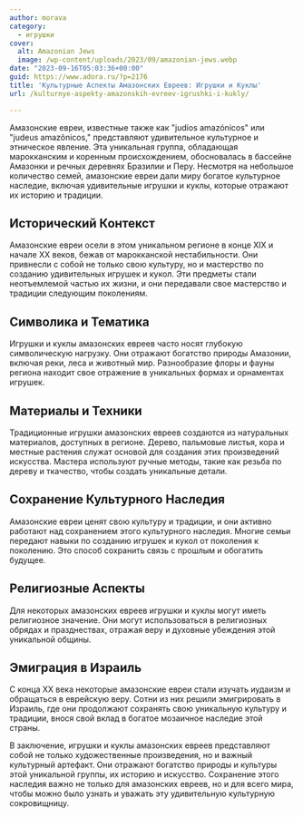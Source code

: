 ```yaml
---
author: morava
category:
  - игрушки
cover:
  alt: Amazonian Jews
  image: /wp-content/uploads/2023/09/amazonian-jews.webp
date: "2023-09-16T05:03:36+00:00"
guid: https://www.adora.ru/?p=2176
title: 'Культурные Аспекты Амазонских Евреев: Игрушки и Куклы'
url: /kulturnye-aspekty-amazonskih-evreev-igrushki-i-kukly/

---
```

Амазонские евреи, известные также как "judíos amazónicos" или "judeus amazônicos," представляют удивительное культурное и этническое явление. Эта уникальная группа, обладающая марокканским и коренным происхождением, обосновалась в бассейне Амазонки и речных деревнях Бразилии и Перу. Несмотря на небольшое количество семей, амазонские евреи дали миру богатое культурное наследие, включая удивительные игрушки и куклы, которые отражают их историю и традиции.

## Исторический Контекст

Амазонские евреи осели в этом уникальном регионе в конце XIX и начале XX веков, бежав от марокканской нестабильности. Они привнесли с собой не только свою культуру, но и мастерство по созданию удивительных игрушек и кукол. Эти предметы стали неотъемлемой частью их жизни, и они передавали свое мастерство и традиции следующим поколениям.

## Символика и Тематика

Игрушки и куклы амазонских евреев часто носят глубокую символическую нагрузку. Они отражают богатство природы Амазонии, включая реки, леса и животный мир. Разнообразие флоры и фауны региона находит свое отражение в уникальных формах и орнаментах игрушек.

## Материалы и Техники

Традиционные игрушки амазонских евреев создаются из натуральных материалов, доступных в регионе. Дерево, пальмовые листья, кора и местные растения служат основой для создания этих произведений искусства. Мастера используют ручные методы, такие как резьба по дереву и ткачество, чтобы создать уникальные детали.

## Сохранение Культурного Наследия

Амазонские евреи ценят свою культуру и традиции, и они активно работают над сохранением этого культурного наследия. Многие семьи передают навыки по созданию игрушек и кукол от поколения к поколению. Это способ сохранить связь с прошлым и обогатить будущее.

## Религиозные Аспекты

Для некоторых амазонских евреев игрушки и куклы могут иметь религиозное значение. Они могут использоваться в религиозных обрядах и празднествах, отражая веру и духовные убеждения этой уникальной общины.

## Эмиграция в Израиль

С конца XX века некоторые амазонские евреи стали изучать иудаизм и обращаться в еврейскую веру. Сотни из них решили эмигрировать в Израиль, где они продолжают сохранять свою уникальную культуру и традиции, внося свой вклад в богатое мозаичное наследие этой страны.

В заключение, игрушки и куклы амазонских евреев представляют собой не только художественные произведения, но и важный культурный артефакт. Они отражают богатство природы и культуры этой уникальной группы, их историю и искусство. Сохранение этого наследия важно не только для амазонских евреев, но и для всего мира, чтобы можно было узнать и уважать эту удивительную культурную сокровищницу.
